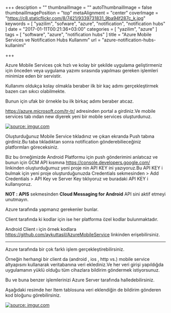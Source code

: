 +++
desciption = ""
thumbnailImage = ""
autoThumbnailImage = false
thumbnailImagePosition = "top"
metaAlignment = "center"
coverImage = "https://c8.staticflickr.com/8/7421/9339731831_9ba94f287c_k.jpg"
keywords = [
  "yazilim",
  "sofware",
  "azure",
  "notification",
  "notification hubs"
]
date = "2017-01-11T00:21:36+03:00"
categories = [
  "yazilim",
  "azure"
]
tags = [
  "software",
  "azure",
  "notification hubs"
]
title = "Azure Mobile Services ve Notification Hubs Kullanımı"
url = "azure-notification-hubs-kullanimi"

+++

Azure Mobile Services çok hızlı ve kolay bir şekilde uygulama geliştirmeniz için önceden veya uygulama yazımı sırasında yapılması gereken işlemleri minimize eden bir servistir.

Kullanımı oldukça kolay olmakla beraber ilk bir kaç adımı gerçekleştirmek bazen can sıkıcı olabilmekte.

Bunun için ufak bir örnekle bu ilk birkaç adımı beraber atıcaz.


https://azure.microsoft.com/tr-tr/ adresinden portal a girdiniz.Ve mobile services tab ından new diyerek yeni bir mobile services oluşturdunuz.

 

<a href="http://imgur.com/AzIDXWf"><img src="http://i.imgur.com/AzIDXWf.jpg" title="source: imgur.com" /></a>

 

Oluşturduğunuz Mobile Service tıkladınız ve çıkan ekranda Push tabına girdiniz.Bu taba tıkladıktan sonra notification gönderebilieceğiniz platformları göreceksiniz.

Biz bu örneğimizde Android Platformu için push gönderimini anlatıcaz ve bunun için GCM API kısmına https://console.developers.google.com/ linkinden oluşturduğumuz yeni proje nin API KEY ini yazıyoruz.Bu API KEY i bulmak için yeni proje oluşturduğunuzda Credentials sekmesinden > Add Credentials > API Key ve Server Key tıklıyoruz ve buradaki API KEY i kullanıyoruz.

**NOT :** **APIS** sekmesinden **Cloud Messaging for Android** API sini aktif etmeyi unutmayın.

Azure tarafında yapmanız gerekenler bunlar.

Client tarafında ki kodlar için ise her platforma özel kodlar bulunmaktadır.

Android Client ı için örnek kodlara https://github.com/aykuttasil/AzureMobileService linkinden erişebilirsiniz.

 
---

 

Azure tarafında bir çok farklı işlem gerçekleştirebilirsiniz.

Örneğin herhangi bir client da (android , ios , http vs.) mobile service altyapısını kullanarak veritabanına veri eklediniz.Ve her veri girişi yapıldığda uygulamanın yüklü olduğu tüm cihazlara bildirim göndermek istiyorsunuz.

Bu ve buna benzer işlemlerinizi Azure Server tarafında halledebilirsiniz.

Aşağıdaki resimde her Item tablosuna veri eklendiğin de bildirim gönderen kod bloğunu görebilirsiniz.

<a href="http://imgur.com/VSKzp0b"><img src="http://i.imgur.com/VSKzp0b.jpg" title="source: imgur.com" /></a>




